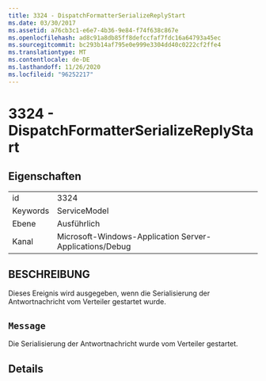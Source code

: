 ```yaml
---
title: 3324 - DispatchFormatterSerializeReplyStart
ms.date: 03/30/2017
ms.assetid: a76cb3c1-e6e7-4b36-9e84-f74f638c867e
ms.openlocfilehash: ad8c91a8db85ff8defccfaf7fdc16a64793a45ec
ms.sourcegitcommit: bc293b14af795e0e999e3304dd40c0222cf2ffe4
ms.translationtype: MT
ms.contentlocale: de-DE
ms.lasthandoff: 11/26/2020
ms.locfileid: "96252217"
---
```

# <a name="3324---dispatchformatterserializereplystart"></a>3324 - DispatchFormatterSerializeReplyStart

## <a name="properties"></a>Eigenschaften  
  
|||  
|-|-|  
|id|3324|  
|Keywords|ServiceModel|  
|Ebene|Ausführlich|  
|Kanal|Microsoft-Windows-Application Server-Applications/Debug|  
  
## <a name="description"></a>BESCHREIBUNG  

 Dieses Ereignis wird ausgegeben, wenn die Serialisierung der Antwortnachricht vom Verteiler gestartet wurde.  
  
## <a name="message"></a>`Message`  

 Die Serialisierung der Antwortnachricht wurde vom Verteiler gestartet.  
  
## <a name="details"></a>Details

